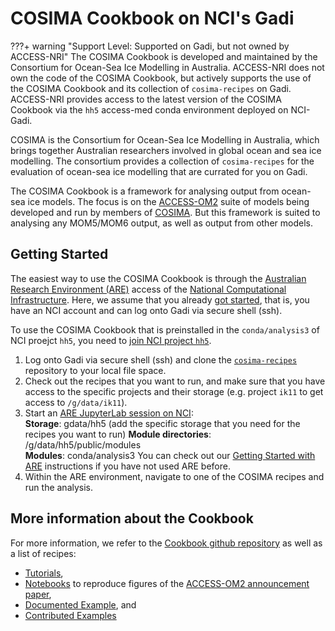 # COSIMA Cookbook on NCI's Gadi

???+ warning "Support Level: Supported on Gadi, but not owned by ACCESS-NRI"
    <!-- Who develped the tool? -->
    The COSIMA Cookbook is developed and maintained by the Consortium for Ocean-Sea Ice Modelling in Australia.
    <!-- Code ownership and support -->
    ACCESS-NRI does not own the code of the COSIMA Cookbook, but actively supports the use of the COSIMA Cookbook and its collection of `cosima-recipes` on Gadi.
    ACCESS-NRI provides access to the latest version of the COSIMA Cookbook via the `hh5` access-med conda environment deployed on NCI-Gadi.

COSIMA is the Consortium for Ocean-Sea Ice Modelling in Australia, which brings together Australian researchers involved in global ocean and sea ice modelling. The consortium provides a collection of `cosima-recipes` for the evaluation of ocean-sea ice modelling that are currated for you on Gadi.

The COSIMA Cookbook is a framework for analysing output from ocean-sea ice models. The focus is on the [ACCESS-OM2](../../models/configurations/access-om.md) suite of models being developed and run by members of <a href="http://cosima.org.au/" target="_blank">COSIMA</a>. But this framework is suited to analysing any MOM5/MOM6 output, as well as output from other models.

## Getting Started

The easiest way to use the COSIMA Cookbook is through the <a href="https://are.nci.org.au" target="_blank">Australian Research Environment (ARE)</a> access of the <a href="https://nci.org.au" target="_blank">National Computational Infrastructure</a>. Here, we assume that you already [got started](../../../getting_started), that is, you have an NCI account and can log onto Gadi via secure shell (ssh).

To use the COSIMA Cookbook that is preinstalled in the `conda/analysis3` of NCI proejct `hh5`, you need to <a href="https://my.nci.org.au/mancini/project/hh5" target="_blank">join NCI project `hh5`</a>.

1. Log onto Gadi via secure shell (ssh) and clone the <a href="https://github.com/COSIMA/cosima-recipes" target="_blank"><code>cosima-recipes</code></a> repository to your local file space.  
2. Check out the recipes that you want to run, and make sure that you have access to the specific projects and their storage (e.g. project `ik11` to get access to `/g/data/ik11`).
3. Start an <a href="https://are.nci.org.au" target="_blank">ARE JupyterLab session on NCI</a>:  
  **Storage**: gdata/hh5 (add the specific storage that you need for the recipes you want to run)
  **Module directories**: /g/data/hh5/public/modules  
  **Modules**: conda/analysis3
  You can check out our [Getting Started with ARE](../model_evaluation_getting_started/model_evaluation_getting_started.md) instructions if you have not used ARE before.
4. Within the ARE environment, navigate to one of the COSIMA recipes and run the analysis.

## More information about the Cookbook

For more information, we refer to the <a href="https://github.com/COSIMA/cosima-cookbook" target="_blank">Cookbook github repository</a> as well as a list of recipes:

- <a href="https://github.com/COSIMA/cosima-recipes/tree/main/Tutorials" target="_blank">Tutorials</a>,
- <a href="https://github.com/COSIMA/cosima-recipes/tree/main/ACCESS-OM2-GMD-Paper-Figs" target="_blank">Notebooks</a> to reproduce figures of the <a href="https://gmd.copernicus.org/articles/13/401/2020/" target="_blank">ACCESS-OM2 announcement paper</a>,
- <a href="https://github.com/COSIMA/cosima-recipes/tree/main/DocumentedExamples" target="_blank">Documented Example</a>, and
- <a href="https://github.com/COSIMA/cosima-recipes/tree/main/ContributedExamples" target="_blank">Contributed Examples</a>

